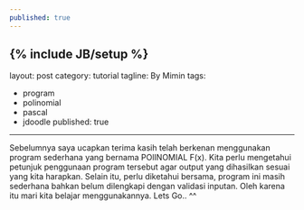 ```yaml
---
published: true
---
```

{% include JB/setup %}
---
layout: post
category: tutorial
tagline: By Mimin
tags:
  - program
  - polinomial
  - pascal
  - jdoodle
published: true
---

Sebelumnya saya ucapkan terima kasih telah berkenan menggunakan program sederhana yang bernama POlINOMIAL F(x). Kita perlu mengetahui petunjuk penggunaan program tersebut agar output yang dihasilkan sesuai yang kita harapkan. Selain itu, perlu diketahui bersama, program ini masih sederhana bahkan belum dilengkapi dengan validasi inputan. Oleh karena itu mari kita belajar menggunakannya. Lets Go.. ^^
